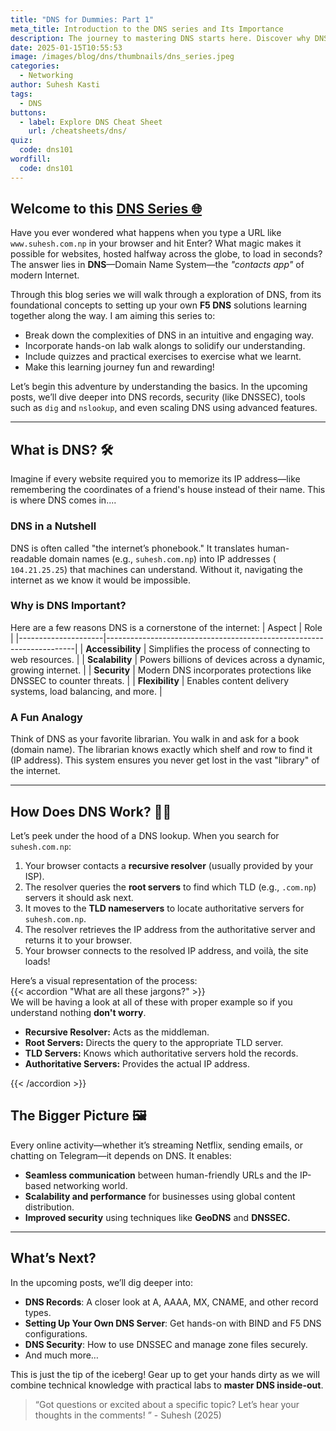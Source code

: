 ```yaml
---
title: "DNS for Dummies: Part 1"
meta_title: Introduction to the DNS series and Its Importance
description: The journey to mastering DNS starts here. Discover why DNS is the internet's backbone and its role in enabling modern-day connectivity.
date: 2025-01-15T10:55:53
image: /images/blog/dns/thumbnails/dns_series.jpeg
categories:
  - Networking
author: Suhesh Kasti
tags:
  - DNS
buttons:
  - label: Explore DNS Cheat Sheet
    url: /cheatsheets/dns/
quiz:
  code: dns101
wordfill:
  code: dns101
---
```


## Welcome to this [DNS Series 🌐](https://suhesh.com/tags/dns/)

Have you ever wondered what happens when you type a URL like `www.suhesh.com.np` in your browser and hit Enter? What magic makes it possible for websites, hosted halfway across the globe, to load in seconds? The answer lies in **DNS**—Domain Name System—the *"contacts app"* of modern Internet.  

Through this blog series we will walk through a exploration of DNS, from its foundational concepts to setting up your own **F5 DNS** solutions learning together along the way. I am aiming this series to:
- Break down the complexities of DNS in an intuitive and engaging way.
- Incorporate hands-on lab walk alongs to solidify our understanding.
- Include quizzes and practical exercises to exercise what we learnt.
- Make this learning journey fun and rewarding!

Let’s begin this adventure by understanding the basics. In the upcoming posts, we’ll dive deeper into DNS records, security (like DNSSEC), tools such as `dig` and `nslookup`, and even scaling DNS using advanced features. 

---

## What is DNS? 🛠️  

Imagine if every website required you to memorize its IP address—like remembering the coordinates of a friend's house instead of their name. This is where DNS comes in....

### **DNS in a Nutshell**
DNS is often called "the internet’s phonebook." It translates human-readable domain names (e.g., `suhesh.com.np`) into IP addresses (` 104.21.25.25`) that machines can understand. Without it, navigating the internet as we know it would be impossible.

### **Why is DNS Important?**
Here are a few reasons DNS is a cornerstone of the internet:
| Aspect              | Role                                                                 |
|---------------------|----------------------------------------------------------------------|
| **Accessibility**   | Simplifies the process of connecting to web resources.               |
| **Scalability**     | Powers billions of devices across a dynamic, growing internet.       |
| **Security**        | Modern DNS incorporates protections like DNSSEC to counter threats.  |
| **Flexibility**     | Enables content delivery systems, load balancing, and more.          |

### **A Fun Analogy**
Think of DNS as your favorite librarian. You walk in and ask for a book (domain name). The librarian knows exactly which shelf and row to find it (IP address). This system ensures you never get lost in the vast "library" of the internet.

---

## How Does DNS Work? 🕵️‍♀️  

Let’s peek under the hood of a DNS lookup. When you search for `suhesh.com.np`:
1. Your browser contacts a **recursive resolver** (usually provided by your ISP).  
2. The resolver queries the **root servers** to find which TLD (e.g., `.com.np`) servers it should ask next.  
3. It moves to the **TLD nameservers** to locate authoritative servers for `suhesh.com.np`.
4. The resolver retrieves the IP address from the authoritative server and returns it to your browser.  
5. Your browser connects to the resolved IP address, and voilà, the site loads!

Here’s a visual representation of the process:  
{{< accordion "What are all these jargons?" >}}  
We will be having a look at all of these with proper example so if you understand nothing **don't worry**. 

- **Recursive Resolver:** Acts as the middleman.  
- **Root Servers:** Directs the query to the appropriate TLD server.  
- **TLD Servers:** Knows which authoritative servers hold the records.  
- **Authoritative Servers:** Provides the actual IP address.

{{< /accordion >}}

## The Bigger Picture 🖼️  

Every online activity—whether it’s streaming Netflix, sending emails, or chatting on Telegram—it depends on DNS. It enables:
- **Seamless communication** between human-friendly URLs and the IP-based networking world.
- **Scalability and performance** for businesses using global content distribution.  
- **Improved security** using techniques like **GeoDNS** and **DNSSEC.**

---

## What’s Next?  

In the upcoming posts, we’ll dig deeper into:
- **DNS Records**: A closer look at A, AAAA, MX, CNAME, and other record types.  
- **Setting Up Your Own DNS Server**: Get hands-on with BIND and F5 DNS configurations.  
- **DNS Security**: How to use DNSSEC and manage zone files securely.  
- And much more…

This is just the tip of the iceberg! Gear up to get your hands dirty as we will combine technical knowledge with practical labs to **master DNS inside-out**.  

> “Got questions or excited about a specific topic? Let’s hear your thoughts in the comments! ”               - Suhesh (2025)



